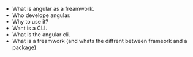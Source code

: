 - What is angular as a freamwork.
- Who develope angular.
- Why to use it?
- Waht is a CLI.
- What is the angular cli.
- What is a freamwork (and whats the diffrent between frameork and a package)
